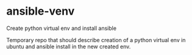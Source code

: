 # ansible-venv
Create python virtual env and install ansible

Temporary repo that should describe creation of a python virtual env in ubuntu and ansible install in the new created env.
